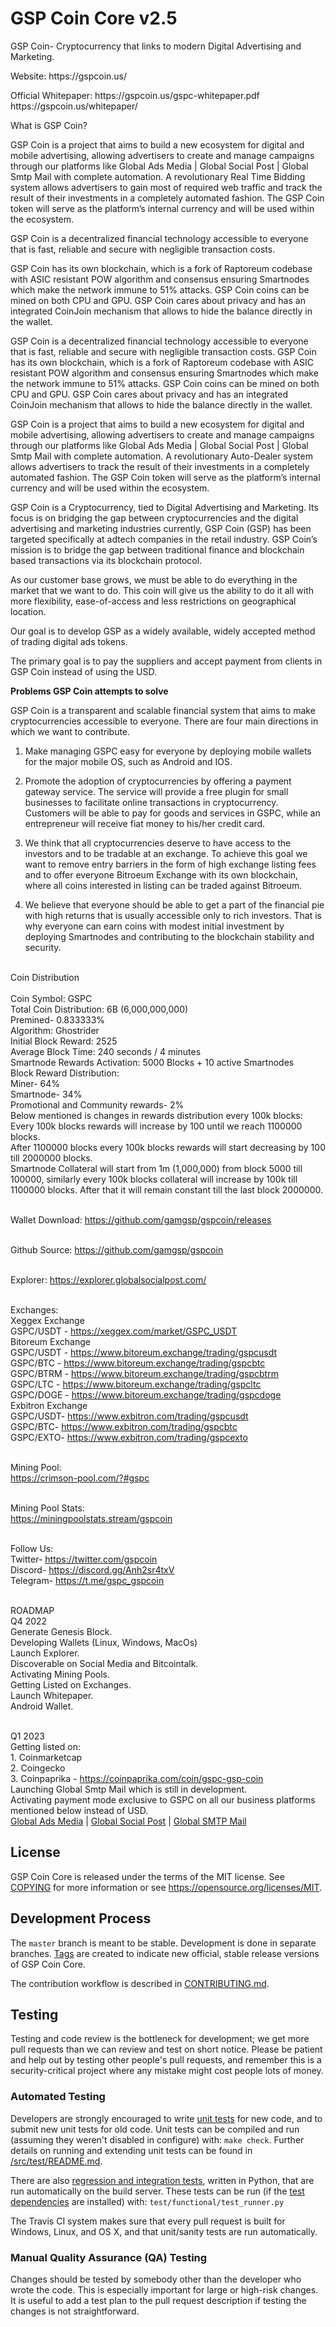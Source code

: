 GSP Coin Core v2.5
===========================
<p>GSP Coin- Cryptocurrency that links to modern Digital Advertising and Marketing.</p>
<p>Website: https://gspcoin.us/</p>
<p>Official Whitepaper: https://gspcoin.us/gspc-whitepaper.pdf https://gspcoin.us/whitepaper/</p>

What is GSP Coin?

GSP Coin is a project that aims to build a new ecosystem for digital and mobile advertising, allowing advertisers to create and manage campaigns through our platforms like Global Ads Media | Global Social Post | Global Smtp Mail  with complete automation. A revolutionary Real Time Bidding system allows advertisers to gain most of required web traffic and track the result of their investments in a completely automated fashion. The GSP Coin token will serve as the platform’s internal currency and will be used within the ecosystem.

GSP Coin is a decentralized financial technology accessible to everyone that is fast, reliable and secure with negligible transaction costs. 

GSP Coin has its own blockchain, which is a fork of Raptoreum codebase with ASIC resistant POW algorithm and consensus ensuring Smartnodes which make the network immune to 51% attacks. GSP Coin coins can be mined on both CPU and GPU. GSP Coin cares about privacy and has an integrated CoinJoin mechanism that allows to hide the balance directly in the wallet.

GSP Coin is a decentralized financial technology accessible to everyone that is fast, reliable and secure with negligible transaction costs. GSP Coin has its own blockchain, which is a fork of Raptoreum codebase with ASIC resistant POW algorithm and consensus ensuring Smartnodes which make the network immune to 51% attacks. GSP Coin coins can be mined on both CPU and GPU. GSP Coin cares about privacy and has an integrated CoinJoin mechanism that allows to hide the balance directly in the wallet.

GSP Coin is a project that aims to build a new ecosystem for digital and mobile advertising, allowing advertisers to create and manage campaigns through our platforms like Global Ads Media | Global Social Post | Global Smtp Mail with complete automation. A revolutionary Auto-Dealer system allows advertisers to track the result of their investments in a completely automated fashion. The GSP Coin token will serve as the platform’s internal currency and will be used within the ecosystem.

GSP Coin is a Cryptocurrency, tied to Digital Advertising and Marketing. Its focus is on bridging the gap between cryptocurrencies and the digital advertising and marketing industries currently, GSP Coin (GSP) has been targeted specifically at adtech companies in the retail industry. GSP Coin’s mission is to bridge the gap between traditional finance and blockchain based transactions via its blockchain protocol.

As our customer base grows, we must be able to do everything in the market that we want to do. This coin will give us the ability to do it all with more flexibility, ease-of-access and less restrictions on geographical location.

Our goal is to develop GSP as a widely available, widely accepted method of trading digital ads tokens.

The primary goal is to pay the suppliers and accept payment from clients in GSP Coin instead of using the USD.

**Problems GSP Coin attempts to solve**

GSP Coin is a transparent and scalable financial system that aims to make cryptocurrencies
accessible to everyone. There are four main directions in which we want to contribute.

1. Make managing GSPC easy for everyone by deploying mobile wallets for the major
mobile OS, such as Android and IOS.

2. Promote the adoption of cryptocurrencies by offering a payment gateway service. The
service will provide a free plugin for small businesses to facilitate online transactions in
cryptocurrency. Customers will be able to pay for goods and services in GSPC, while an
entrepreneur will receive fiat money to his/her credit card.

3. We think that all cryptocurrencies deserve to have access to the investors and to be
tradable at an exchange. To achieve this goal we want to remove entry barriers in the form
of high exchange listing fees and to offer everyone Bitroeum Exchange with its own
blockchain, where all coins interested in listing can be traded against Bitroeum.

4. We believe that everyone should be able to get a part of the financial pie with high returns
that is usually accessible only to rich investors. That is why everyone can earn coins with
modest initial investment by deploying Smartnodes and contributing to the blockchain
stability and security.

<br>Coin Distribution</br>
<br>Coin Symbol: GSPC
<br>Total Coin Distribution: 6B (6,000,000,000)
<br>Premined- 0.833333%
<br>Algorithm: Ghostrider
<br>Initial Block Reward: 2525
<br>Average Block Time: 240 seconds / 4 minutes
<br>Smartnode Rewards Activation: 5000 Blocks + 10 active Smartnodes
<br>Block Reward Distribution:
<br>Miner- 64%
<br>Smartnode- 34%
<br>Promotional and Community rewards- 2%
<br>Below mentioned is changes in rewards distribution every 100k blocks:
<br>Every 100k blocks rewards will increase by 100 until we reach 1100000 blocks.
<br>After 1100000 blocks every 100k blocks rewards will start decreasing by 100 till 2000000 blocks.
<br>Smartnode Collateral will start from 1m (1,000,000) from block 5000 till 100000, similarly every 100k blocks collateral will increase by 100k till 1100000 blocks. After that it will remain constant till the last block 2000000.</br>

<br>Wallet Download: https://github.com/gamgsp/gspcoin/releases</br>

<br>Github Source: https://github.com/gamgsp/gspcoin</br>

<br>Explorer: https://explorer.globalsocialpost.com/</br>

<br>Exchanges:
<br>Xeggex Exchange
<br>GSPC/USDT - https://xeggex.com/market/GSPC_USDT
<br>Bitoreum Exchange
<br>GSPC/USDT - https://www.bitoreum.exchange/trading/gspcusdt
<br>GSPC/BTC - https://www.bitoreum.exchange/trading/gspcbtc
<br>GSPC/BTRM - https://www.bitoreum.exchange/trading/gspcbtrm
<br>GSPC/LTC - https://www.bitoreum.exchange/trading/gspcltc
<br>GSPC/DOGE - https://www.bitoreum.exchange/trading/gspcdoge
<br>Exbitron Exchange
<br>GSPC/USDT- https://www.exbitron.com/trading/gspcusdt
<br>GSPC/BTC- https://www.exbitron.com/trading/gspcbtc
<br>GSPC/EXTO- https://www.exbitron.com/trading/gspcexto</br>

<br>Mining Pool:
<br>https://crimson-pool.com/?#gspc</br>

<br>Mining Pool Stats:
<br>https://miningpoolstats.stream/gspcoin</br>

<br>Follow Us:
<br>Twitter- https://twitter.com/gspcoin
<br>Discord- https://discord.gg/Anh2sr4txV
<br>Telegram- https://t.me/gspc_gspcoin</br>

<br>ROADMAP
<br>Q4 2022
<br>Generate Genesis Block.
<br>Developing Wallets (Linux, Windows, MacOs)
<br>Launch Explorer.
<br>Discoverable on Social Media and Bitcointalk.
<br>Activating Mining Pools.
<br>Getting Listed on Exchanges.
<br>Launch Whitepaper.
<br>Android Wallet.</br>


<br>Q1 2023
<br>Getting listed on:
<br>1. Coinmarketcap
<br>2. Coingecko
<br>3. Coinpaprika - https://coinpaprika.com/coin/gspc-gsp-coin
<br>Launching Global Smtp Mail which is still in development.
<br>Activating payment mode exclusive to GSPC on all our business platforms mentioned below instead of USD.
<br><a href="https://globaladsmedia.us" target="_blank">Global Ads Media</a> | <a href="https://globalsocialpost.com" target="_blank">Global Social Post</a> | <a href="https://globalsmtpmail.com" target="_blank">Global SMTP Mail</a></br>

License
-------

GSP Coin Core is released under the terms of the MIT license. See [COPYING](COPYING) for more
information or see https://opensource.org/licenses/MIT.

Development Process
-------------------

The `master` branch is meant to be stable. Development is done in separate branches.
[Tags](https://github.com/gspcoin/gspcoin/tags) are created to indicate new official,
stable release versions of GSP Coin Core.

The contribution workflow is described in [CONTRIBUTING.md](CONTRIBUTING.md).

Testing
-------

Testing and code review is the bottleneck for development; we get more pull
requests than we can review and test on short notice. Please be patient and help out by testing
other people's pull requests, and remember this is a security-critical project where any mistake might cost people
lots of money.

### Automated Testing

Developers are strongly encouraged to write [unit tests](src/test/README.md) for new code, and to
submit new unit tests for old code. Unit tests can be compiled and run
(assuming they weren't disabled in configure) with: `make check`. Further details on running
and extending unit tests can be found in [/src/test/README.md](/src/test/README.md).

There are also [regression and integration tests](/test), written
in Python, that are run automatically on the build server.
These tests can be run (if the [test dependencies](/test) are installed) with: `test/functional/test_runner.py`

The Travis CI system makes sure that every pull request is built for Windows, Linux, and OS X, and that unit/sanity tests are run automatically.

### Manual Quality Assurance (QA) Testing

Changes should be tested by somebody other than the developer who wrote the
code. This is especially important for large or high-risk changes. It is useful
to add a test plan to the pull request description if testing the changes is
not straightforward.
